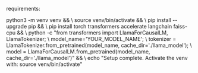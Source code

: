 requirements:

python3 -m venv venv && \ source venv/bin/activate && \ pip install --upgrade pip && \ pip install torch transformers accelerate langchain faiss-cpu && \ python -c "from transformers import LlamaForCausalLM, LlamaTokenizer; \ model_name='YOUR_MODEL_NAME'; \ tokenizer = LlamaTokenizer.from_pretrained(model_name, cache_dir='./llama_model'); \ model = LlamaForCausalLM.from_pretrained(model_name, cache_dir='./llama_model')" && \ echo "Setup complete. Activate the venv with: source venv/bin/activate"
